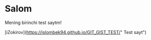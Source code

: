 

# Salom 
Mening birinchi test saytm!

[iZokirov](https://islombek94.github.io/GIT_GIST_TEST/" Test sayt")
